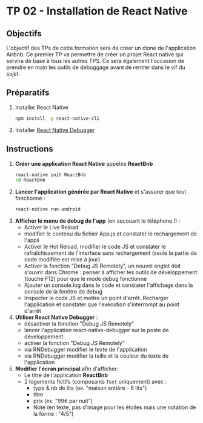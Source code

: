 # TP 02 - Installation de React Native

## Objectifs
L'objectif des TPs de cette formation sera de créer un clone de l'application Airbnb. Ce premier TP va permettre de créer un projet React native qui servira de base à tous les autres TPS. Ce sera également l'occasion de prendre en main les outils de debuggage avant de rentrer dans le vif du sujet.

## Préparatifs

1. Installer React Native
    ```bash
    npm install -g react-native-cli
    ```
1. Installer [React Native Debugger](https://github.com/jhen0409/react-native-debugger)


## Instructions

1. **Créer une application React Native** appelée **ReactBnb**
	```bash
	react-native init ReactBnb
	cd ReactBnb
	```
1. **Lancer l'application générée par React Native** et s'assurer que tout fonctionne :
	```bash
	react-native run-android
	```
1. **Afficher le menu de debug de l'app** (en secouant le téléphone !) :
    + Activer le Live Reload
    + modifier le contenu du fichier App.js et constater le rechargement de l'appli
	+ Activer le Hot Reload, modifier le code JS et constater  le rafraîchissement de l'interface sans rechargement (seule la partie de code modifiée est mise à jour)
    + Activer la fonction "Debug JS Remotely", un nouvel onglet doit s'ouvrir dans Chrome : penser à afficher les outils de développement (touche F12) pour que le mode debug fonctionne
    + Ajouter un console.log dans le code et constater l'affichage dans la console de la fenêtre de debug
    + Inspecter le code JS et mettre un point d'arrêt. Recharger l'application et constater que l'exécution s'interrompt au point d'arrêt
 1. **Utiliser React Native Debugger** :
 	+ désactiver la fonction "Debug JS Remotely"
    + lancer l'application react-native-debugger sur le poste de développement
    + activer la fonction "Debug JS Remotely"
    + via RNDebugger modifier le texte de l'application
    + via RNDebugger modifier la taille et la couleur du texte de l'application
1. **Modifier l'écran principal** afin d'afficher:
    - Le titre de l'application **ReactBnb**
    - 2 logements fictifs (composants `Text` uniquement) avec :
        + type & nb de lits (ex. "maison entière -  5 lits")
        + titre
        + prix (ex. "99€ par nuit")
        + Note (en texte, pas d'image pour les étoiles mais une notation de la forme : "4/5")
